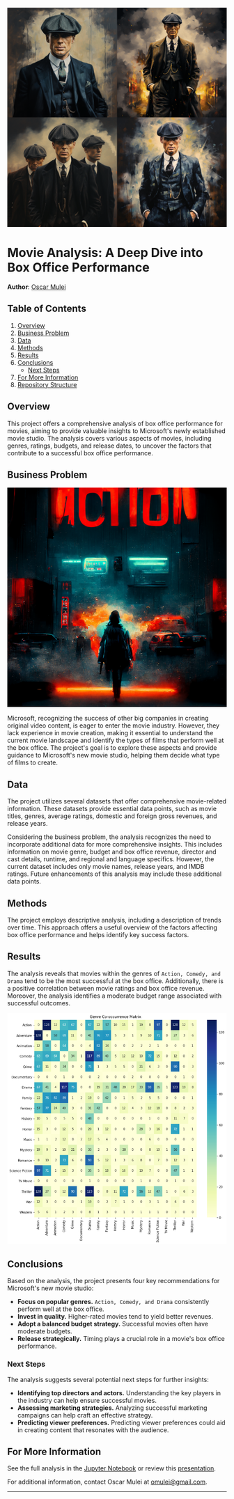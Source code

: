 
![Vintage Movie Cassette Tape](./images/peaky.png)

# Movie Analysis: A Deep Dive into Box Office Performance

**Author**: [Oscar Mulei](mailto:omulei@gmail.com)

## Table of Contents

1. [Overview](#overview)
2. [Business Problem](#business-problem)
3. [Data](#data)
4. [Methods](#methods)
5. [Results](#results)
6. [Conclusions](#conclusions)
   - [Next Steps](#next-steps)
7. [For More Information](#for-more-information)
8. [Repository Structure](#repository-structure)

## Overview

This project offers a comprehensive analysis of box office performance for movies, aiming to provide valuable insights to Microsoft's newly established movie studio. The analysis covers various aspects of movies, including genres, ratings, budgets, and release dates, to uncover the factors that contribute to a successful box office performance.

## Business Problem

![img](./images/action.png)

Microsoft, recognizing the success of other big companies in creating original video content, is eager to enter the movie industry. However, they lack experience in movie creation, making it essential to understand the current movie landscape and identify the types of films that perform well at the box office. The project's goal is to explore these aspects and provide guidance to Microsoft's new movie studio, helping them decide what type of films to create.

## Data

The project utilizes several datasets that offer comprehensive movie-related information. These datasets provide essential data points, such as movie titles, genres, average ratings, domestic and foreign gross revenues, and release years.

Considering the business problem, the analysis recognizes the need to incorporate additional data for more comprehensive insights. This includes information on movie genre, budget and box office revenue, director and cast details, runtime, and regional and language specifics. However, the current dataset includes only movie names, release years, and IMDB ratings. Future enhancements of this analysis may include these additional data points.

## Methods

The project employs descriptive analysis, including a description of trends over time. This approach offers a useful overview of the factors affecting box office performance and helps identify key success factors.

## Results

The analysis reveals that movies within the genres of `Action, Comedy, and Drama` tend to be the most successful at the box office. Additionally, there is a positive correlation between movie ratings and box office revenue. Moreover, the analysis identifies a moderate budget range associated with successful outcomes.

![results_visualization](./images/heatmap.png)

## Conclusions

Based on the analysis, the project presents four key recommendations for Microsoft's new movie studio:

- **Focus on popular genres.** `Action, Comedy, and Drama` consistently perform well at the box office.
- **Invest in quality.** Higher-rated movies tend to yield better revenues.
- **Adopt a balanced budget strategy.** Successful movies often have moderate budgets.
- **Release strategically.** Timing plays a crucial role in a movie's box office performance.

### Next Steps

The analysis suggests several potential next steps for further insights:

- **Identifying top directors and actors.** Understanding the key players in the industry can help ensure successful movies.
- **Assessing marketing strategies.** Analyzing successful marketing campaigns can help craft an effective strategy.
- **Predicting viewer preferences.** Predicting viewer preferences could aid in creating content that resonates with the audience.

## For More Information

See the full analysis in the [Jupyter Notebook](./Microsoft_Movie_Studio_Box_Office_Analysis.ipynb) or review this [presentation](./Movie_Analysis_Presentation.pdf).

For additional information, contact Oscar Mulei at [omulei@gmail.com](mailto:omulei@gmail.com).

---
